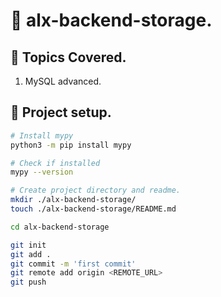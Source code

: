# :book: alx-backend-storage.


## :page_with_curl: Topics Covered.
1. MySQL advanced.


## :wrench: Project setup.
```bash
# Install mypy
python3 -m pip install mypy

# Check if installed
mypy --version

# Create project directory and readme.
mkdir ./alx-backend-storage/
touch ./alx-backend-storage/README.md

cd alx-backend-storage

git init
git add .
git commit -m 'first commit'
git remote add origin <REMOTE_URL>
git push
```


